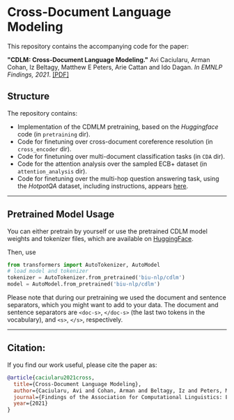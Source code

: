 # Cross-Document Language Modeling

This repository contains the accompanying code for the paper:

**"CDLM: Cross-Document Language Modeling."** Avi Caciularu, Arman Cohan, Iz Beltagy, Matthew E Peters, Arie Cattan 
and Ido Dagan. *In EMNLP Findings, 2021*.
[[PDF]](https://arxiv.org/pdf/2101.00406.pdf)


## Structure
The repository contains:
* Implementation of the CDMLM pretraining, based on the *Huggingface* code (in `pretraining` dir).
* Code for finetuning over cross-document coreference resolution (in `cross_encoder` dir).
* Code for finetuning over multi-document classification tasks (in `CDA` dir).
* Code for the attention analysis over the sampled ECB+ dataset (in `attention_analysis` dir).
* Code for finetuning over the multi-hop question answering task, using the *HotpotQA* dataset, including instructions, appears [here](https://github.com/armancohan/longformer/tree/hotpotqa).

---
## Pretrained Model Usage

You can either pretrain by yourself or use the pretrained CDLM model weights and tokenizer files, which are available on [HuggingFace](https://huggingface.co/biu-nlp/cdlm). 

Then, use
```python
from transformers import AutoTokenizer, AutoModel
# load model and tokenizer
tokenizer = AutoTokenizer.from_pretrained('biu-nlp/cdlm')
model = AutoModel.from_pretrained('biu-nlp/cdlm')
```

Please note that during our pretraining we used the document and sentence separators, which you might want to add to your data. The document and sentence separators are `<doc-s>`, `</doc-s>` (the last two tokens in the vocabulary), and `<s>`, `</s>`, respectively.



---
## Citation:
If you find our work useful, please cite the paper as:

```bibtex
@article{caciularu2021cross,
  title={Cross-Document Language Modeling},
  author={Caciularu, Avi and Cohan, Arman and Beltagy, Iz and Peters, Matthew E and Cattan, Arie and Dagan, Ido},
  journal={Findings of the Association for Computational Linguistics: EMNLP 2021},
  year={2021}
}
```
